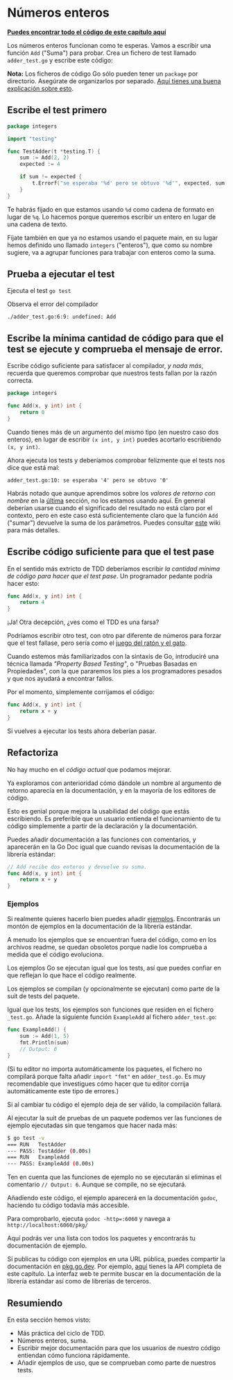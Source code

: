 # Números enteros

**[Puedes encontrar todo el código de este capítulo aquí](https://github.com/quii/learn-go-with-tests/tree/main/integers)**

Los números enteros funcionan como te esperas. Vamos a escribir una función `Add` ("Suma") para probar. Crea un fichero de test llamado `adder_test.go` y escribe este código:

**Nota:** Los ficheros de código Go sólo pueden tener un `package` por directorio. Asegúrate de organizarlos por separado. [Aquí tienes una buena explicación sobre esto](https://dave.cheney.net/2014/12/01/five-suggestions-for-setting-up-a-go-project).

## Escribe el test primero

```go
package integers

import "testing"

func TestAdder(t *testing.T) {
	sum := Add(2, 2)
	expected := 4

	if sum != expected {
		t.Errorf("se esperaba '%d' pero se obtuvo '%d'", expected, sum)
	}
}
```

Te habrás fijado en que estamos usando `%d` como cadena de formato en lugar de `%q`. Lo hacemos porque queremos escribir un entero en lugar de una cadena de texto.

Fíjate también en que ya no estamos usando el paquete main, en su lugar hemos definido uno llamado `integers` ("enteros"), que como su nombre sugiere, va a agrupar funciones para trabajar con enteros como la suma.

## Prueba a ejecutar el test

Ejecuta el test `go test`

Observa el error del compilador

`./adder_test.go:6:9: undefined: Add`

## Escribe la mínima cantidad de código para que el test se ejecute y comprueba el mensaje de error.

Escribe código suficiente para satisfacer al compilador, _y nada más_, recuerda que queremos comprobar que nuestros tests fallan por la razón correcta.

```go
package integers

func Add(x, y int) int {
	return 0
}
```

Cuando tienes más de un argumento del mismo tipo \(en nuestro caso dos enteros\), en lugar de escribir `(x int, y int)` puedes acortarlo escribiendo `(x, y int)`.

Ahora ejecuta los tests y deberíamos comprobar felizmente que el tests nos dice que está mal:

`adder_test.go:10: se esperaba '4' pero se obtuvo '0'`

Habrás notado que aunque aprendimos sobre los _valores de retorno con nombre_ en la [última](hello-world.md#unaúltimarefactorización) sección, no los estamos usando aquí. En general deberían usarse cuando el significado del resultado no está claro por el contexto, pero en este caso está suficientemente claro que la función `Add` ("sumar") devuelve la suma de los parámetros. Puedes consultar [este](https://github.com/golang/go/wiki/CodeReviewComments#named-result-parameters) wiki para más detalles.

## Escribe código suficiente para que el test pase

En el sentido más extricto de TDD deberíamos escribir _la cantidad mínima de código para hacer que el test pase_. Un programador pedante podría hacer esto:

```go
func Add(x, y int) int {
	return 4
}
```

¡Ja! Otra decepción, ¿ves como el TDD es una farsa?

Podríamos escribir otro test, con otro par diferente de números para forzar que el test fallase, pero sería como el [juego del ratón y el gato](https://en.m.wikipedia.org/wiki/Cat_and_mouse).

Cuando estemos más familiarizados con la sintaxis de Go, introduciré una técnica llamada *"Property Based Testing"*, o "Pruebas Basadas en Propiedades", con la que pararemos los pies a los programadores pesados y que nos ayudará a encontrar fallos.

Por el momento, simplemente corrijamos el código:

```go
func Add(x, y int) int {
	return x + y
}
```

Si vuelves a ejecutar los tests ahora deberían pasar.

## Refactoriza

No hay mucho en el _código actual_ que podamos mejorar.

Ya exploramos con anterioridad cómo dándole un nombre al argumento de retorno aparecía en la documentación, y en la mayoría de los editores de código.

Esto es genial porque mejora la usabilidad del código que estás escribiendo. Es preferible que un usuario entienda el funcionamiento de tu código simplemente a partir de la declaración y la documentación.

Puedes añadir documentación a las funciones con comentarios, y aparecerán en la Go Doc igual que cuando revisas la documentación de la librería estándar:

```go
// Add recibe dos enteros y devuelve su suma.
func Add(x, y int) int {
	return x + y
}
```

### Ejemplos

Si realmente quieres hacerlo bien puedes añadir [ejemplos](https://blog.golang.org/examples). Encontrarás un montón de ejemplos en la documentación de la librería estándar.

A menudo los ejemplos que se encuentran fuera del código, como en los archivos readme, se quedan obsoletos porque nadie los comprueba a medida que el código evoluciona.

Los ejemplos Go se ejecutan igual que los tests, así que puedes confiar en que reflejan lo que hace el código realmente.

Los ejemplos se compilan \(y opcionalmente se ejecutan\) como parte de la suit de tests del paquete.

Igual que los tests, los ejemplos son funciones que residen en el fichero `_test.go`. Añade la siguiente función `ExampleAdd` al fichero `adder_test.go`:

```go
func ExampleAdd() {
	sum := Add(1, 5)
	fmt.Println(sum)
	// Output: 6
}
```

(Si tu editor no importa automáticamente los paquetes, el fichero no compilará porque falta añadir `import "fmt"` en `adder_test.go`. Es muy recomendable que investigues cómo hacer que tu editor corrija automáticamente este tipo de errores.)

Si al cambiar tu código el ejemplo deja de ser válido, la compilación fallará.

Al ejecutar la suit de pruebas de un paquete podemos ver las funciones de ejemplo ejecutadas sin que tengamos que hacer nada más:

```bash
$ go test -v
=== RUN   TestAdder
--- PASS: TestAdder (0.00s)
=== RUN   ExampleAdd
--- PASS: ExampleAdd (0.00s)
```

Ten en cuenta que las funciones de ejemplo no se ejecutarán si eliminas el comentario `// Output: 6`. Aunque se compile, no se ejecutará. 

Añadiendo este código, el ejemplo aparecerá en la documentación `godoc`, haciendo tu código todavía más accesible.

Para comprobarlo, ejecuta `godoc -http=:6060` y navega a `http://localhost:6060/pkg/`

Aquí podrás ver una lista con todos los paquetes y encontrarás tu documentación de ejemplo.

Si publicas tu código con ejemplos en una URL pública, puedes compartir la documentación en [pkg.go.dev](https://pkg.go.dev/). Por ejemplo, [aquí](https://pkg.go.dev/github.com/quii/learn-go-with-tests/integers/v2) tienes la API completa de este capítulo. La interfaz web te permite buscar en la documentación de la librería estándar así como de librerías de terceros.


## Resumiendo

En esta sección hemos visto:

* Más práctica del ciclo de TDD.
* Números enteros, suma.
* Escribir mejor documentación para que los usuarios de nuestro código entiendan cómo funciona rápidamente.
* Añadir ejemplos de uso, que se comprueban como parte de nuestros tests.
